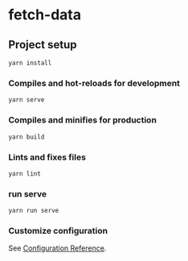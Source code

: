 # fetch-data

## Project setup
```
yarn install
```

### Compiles and hot-reloads for development
```
yarn serve
```

### Compiles and minifies for production
```
yarn build
```

### Lints and fixes files
```
yarn lint
```

### run serve
```
yarn run serve
```




### Customize configuration
See [Configuration Reference](https://cli.vuejs.org/config/).
